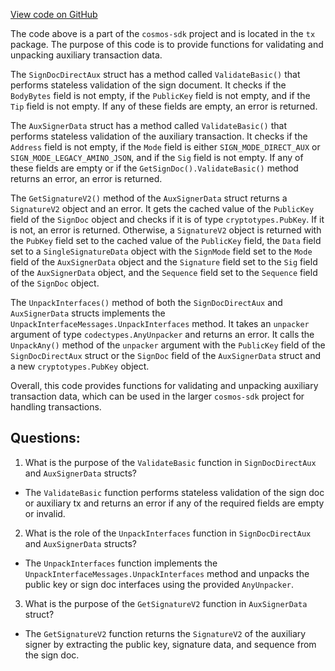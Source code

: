 [View code on GitHub](https://github.com/cosmos/cosmos-sdk.git/types/tx/direct_aux.go)

The code above is a part of the `cosmos-sdk` project and is located in the `tx` package. The purpose of this code is to provide functions for validating and unpacking auxiliary transaction data. 

The `SignDocDirectAux` struct has a method called `ValidateBasic()` that performs stateless validation of the sign document. It checks if the `BodyBytes` field is not empty, if the `PublicKey` field is not empty, and if the `Tip` field is not empty. If any of these fields are empty, an error is returned. 

The `AuxSignerData` struct has a method called `ValidateBasic()` that performs stateless validation of the auxiliary transaction. It checks if the `Address` field is not empty, if the `Mode` field is either `SIGN_MODE_DIRECT_AUX` or `SIGN_MODE_LEGACY_AMINO_JSON`, and if the `Sig` field is not empty. If any of these fields are empty or if the `GetSignDoc().ValidateBasic()` method returns an error, an error is returned. 

The `GetSignatureV2()` method of the `AuxSignerData` struct returns a `SignatureV2` object and an error. It gets the cached value of the `PublicKey` field of the `SignDoc` object and checks if it is of type `cryptotypes.PubKey`. If it is not, an error is returned. Otherwise, a `SignatureV2` object is returned with the `PubKey` field set to the cached value of the `PublicKey` field, the `Data` field set to a `SingleSignatureData` object with the `SignMode` field set to the `Mode` field of the `AuxSignerData` object and the `Signature` field set to the `Sig` field of the `AuxSignerData` object, and the `Sequence` field set to the `Sequence` field of the `SignDoc` object. 

The `UnpackInterfaces()` method of both the `SignDocDirectAux` and `AuxSignerData` structs implements the `UnpackInterfaceMessages.UnpackInterfaces` method. It takes an `unpacker` argument of type `codectypes.AnyUnpacker` and returns an error. It calls the `UnpackAny()` method of the `unpacker` argument with the `PublicKey` field of the `SignDocDirectAux` struct or the `SignDoc` field of the `AuxSignerData` struct and a new `cryptotypes.PubKey` object. 

Overall, this code provides functions for validating and unpacking auxiliary transaction data, which can be used in the larger `cosmos-sdk` project for handling transactions.
## Questions: 
 1. What is the purpose of the `ValidateBasic` function in `SignDocDirectAux` and `AuxSignerData` structs?
- The `ValidateBasic` function performs stateless validation of the sign doc or auxiliary tx and returns an error if any of the required fields are empty or invalid.

2. What is the role of the `UnpackInterfaces` function in `SignDocDirectAux` and `AuxSignerData` structs?
- The `UnpackInterfaces` function implements the `UnpackInterfaceMessages.UnpackInterfaces` method and unpacks the public key or sign doc interfaces using the provided `AnyUnpacker`.

3. What is the purpose of the `GetSignatureV2` function in `AuxSignerData` struct?
- The `GetSignatureV2` function returns the `SignatureV2` of the auxiliary signer by extracting the public key, signature data, and sequence from the sign doc.